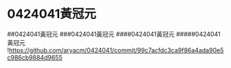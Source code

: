 # 0424041黃冠元
##0424041黃冠元
###0424041黃冠元
####0424041黃冠元
#####0424041黃冠元
!https://github.com/aryacm/0424041/commit/99c7acfdc3ca9f86a4ada90e5c986cb9884d9655
